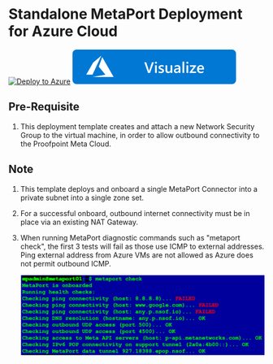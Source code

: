 # Standalone MetaPort Deployment for Azure Cloud

[![Deploy to Azure](https://aka.ms/deploytoazurebutton)](https://portal.azure.com/#create/Microsoft.Template/uri/https%3A%2F%2Fraw.githubusercontent.com%2Fwillguibr%2Fazure%2Fmain%2FMetaPort-Standalone-v2.0%2Fazuredeploy.json)
[![Visualize](https://raw.githubusercontent.com/Azure/azure-quickstart-templates/master/1-CONTRIBUTION-GUIDE/images/visualizebutton.svg?sanitize=true)](http://armviz.io/#/?load=https%3A%2F%2Fraw.githubusercontent.com%2Fwillguibr%2Fazure%2Fmain%2FMetaPort-Standalone-v2.0%2Fazuredeploy.json)


## Pre-Requisite
1.  This deployment template creates and attach a new Network Security Group to the virtual machine, in order  to allow outbound connectivity to the Proofpoint Meta Cloud. 

## Note
1. This template deploys and onboard a single MetaPort Connector into a private subnet into a single zone set.
2. For a successful onboard, outbound internet connectivity must be in place via an existing NAT Gateway.
3. When running MetaPort diagnostic commands such as "metaport check", the first 3 tests will fail as those use ICMP to external addresses. Ping external address from Azure VMs are not allowed as Azure does not permit outbound ICMP.

      <a href="https://github.com/willguibr/azure/blob/main/MetaPort-Standalone-v2.0/images/metaport-check.png">
         <img alt="Qries" src="https://github.com/willguibr/azure/blob/main/MetaPort-Standalone-v2.0/images/metaport-check.png">
      </a>